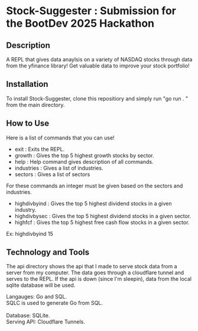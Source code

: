# Stock-Suggester : Submission for the BootDev 2025 Hackathon

## Description
A REPL that gives data anaylsis on a variety of NASDAQ stocks through data from the yfinance library! Get valuable data to improve your stock portfolio!

## Installation
To install Stock-Suggester, clone this repositiory and simply run "go run . " from the main directory. 

## How to Use
Here is a list of commands that you can use!
-  exit : Exits the REPL.
-  growth : Gives the top 5 highest growth stocks by sector.
-  help : Help command gives description of all commands.
-  industries : Gives a list of industries.
-  sectors : Gives a list of sectors

For these commands an integer must be given based on the sectors and industries.
-  highdivbyind : Gives the top 5 highest dividend stocks in a given industry.
-  highdivbysec : Gives the top 5 highest dividend stocks in a given sector.
-  highfcf : Gives the top 5 highest free cash flow stocks in a given sector.

Ex: highdivbyind 15



## Technology and Tools
The api directory shows the api that I made to serve stock data from a server from my computer. The data goes through a cloudflare tunnel and serves to the REPL. If the api is down (since I'm sleepin), data from the local sqlite database will be used. 

Langauges: Go and SQL.<br>
SQLC is used to generate Go from SQL.<br>  
Database: SQLite.<br>
Serving API: Cloudflare Tunnels.<br>

